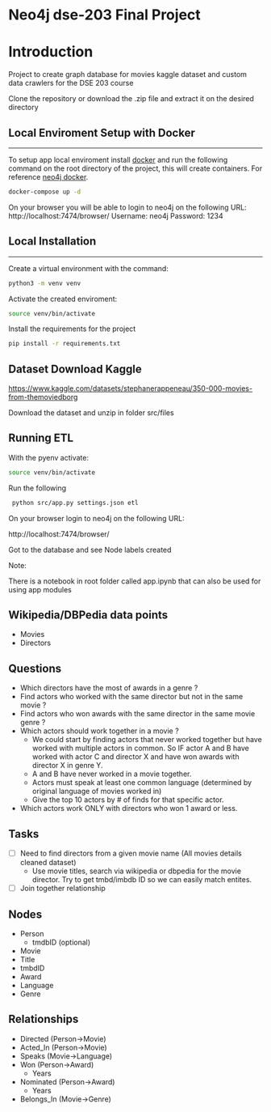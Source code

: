 # Neo4j dse-203 Final Project

# Introduction

Project to create graph database for movies kaggle dataset and custom data crawlers for the DSE 203 course

Clone the repository or download the .zip file and extract it on the desired directory


## Local Enviroment Setup with Docker
___

To setup app local enviroment install [docker](https://docs.docker.com/get-docker/)
and run the following command on the root directory of the project, this will create
containers. For reference [neo4j docker](https://neo4j.com/docs/operations-manual/current/docker/introduction/).

```bash
docker-compose up -d
```

On your browser you will be able to login to neo4j on the following URL: http://localhost:7474/browser/
Username: neo4j
Password: 1234

## Local Installation
___

Create a virtual environment with the command:

```bash
python3 -m venv venv
```

Activate the created enviroment:

```bash
source venv/bin/activate
```

Install the requirements for the project

```bash
pip install -r requirements.txt
```

## Dataset Download Kaggle

https://www.kaggle.com/datasets/stephanerappeneau/350-000-movies-from-themoviedborg

Download the dataset and unzip in folder src/files


## Running ETL

With the pyenv activate:

```bash
source venv/bin/activate
```

Run the following

```bash
 python src/app.py settings.json etl

 ```

On your browser login to neo4j on the following URL:

http://localhost:7474/browser/

Got to the database and see Node labels created


Note:

There is a notebook in root folder called app.ipynb that can also be used for
using app modules


## Wikipedia/DBPedia data points

- Movies
- Directors

## Questions

- Which directors have the most of awards in a genre ?
- Find actors who worked with the same director but not in the same movie ?
- Find actors who won awards with the same director in the same movie genre ?
- Which actors should work together in a movie ?
  - We could start by finding actors that never worked together but have worked with multiple actors in common. So IF actor A and B have worked with actor C and director X and have won awards with director X in genre Y.
  - A and B have never worked in a movie together.
  - Actors must speak at least one common language (determined by original language of movies worked in)
  - Give the top 10 actors by # of finds for that specific actor.
- Which actors work ONLY with directors who won 1 award or less.

## Tasks

- [ ] Need to find directors from a given movie name (All movies details cleaned dataset)
  - Use movie titles, search via wikipedia or dbpedia for the movie director. Try to get tmbd/imbdb ID so we can easily match entites.
- [ ] Join together relationship

## Nodes
- Person
  - tmdbID (optional)
- Movie
 - Title
 - tmbdID
- Award
- Language
- Genre

## Relationships

- Directed (Person->Movie)
- Acted_In (Person->Movie)
- Speaks (Movie->Language)
- Won (Person->Award)
  - Years
- Nominated (Person->Award)
  - Years
- Belongs_In (Movie->Genre)
